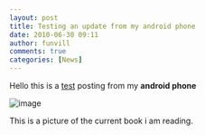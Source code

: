 ```yaml
---
layout: post
title: Testing an update from my android phone
date: 2010-06-30 09:11
author: funvill
comments: true
categories: [News]
---
```

Hello this is a <a href="https://www.google.com">test</a> posting from my <strong>android phone</strong>

<strong>
</strong>

<img style="display: block; margin-right: auto; margin-left: auto;" src="http://blog.abluestar.com/public/uploads/2010/06/wpid-1277917804850.jpg" alt="image" />

This is a picture of the current book i am reading.
